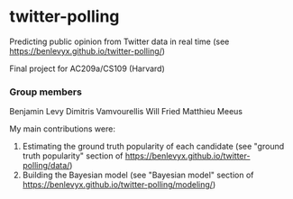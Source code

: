 # twitter-polling

Predicting public opinion from Twitter data in real time (see https://benlevyx.github.io/twitter-polling/)

Final project for AC209a/CS109 (Harvard)

### Group members
Benjamin Levy
Dimitris Vamvourellis
Will Fried
Matthieu Meeus

My main contributions were:
1. Estimating the ground truth popularity of each candidate (see "ground truth popularity" section of https://benlevyx.github.io/twitter-polling/data/)
2. Building the Bayesian model (see "Bayesian model" section of https://benlevyx.github.io/twitter-polling/modeling/)

